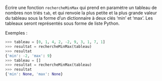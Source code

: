 Écrire une fonction `rechercheMinMax` qui prend en paramètre un tableau de nombres
non triés `tab`, et qui renvoie la plus petite et la plus grande valeur du tableau sous la
forme d’un dictionnaire à deux clés ‘min’ et ‘max’. Les tableaux seront représentés sous
forme de liste Python.

Exemples :

```python
>>> tableau = [0, 1, 4, 2, -2, 9, 3, 1, 7, 1]
>>> resultat = rechercheMinMax(tableau)
>>> resultat
{'min': -2, 'max': 9}
>>> tableau = []
>>> resultat = rechercheMinMax(tableau)
>>> resultat
{'min': None, 'max': None}
```
